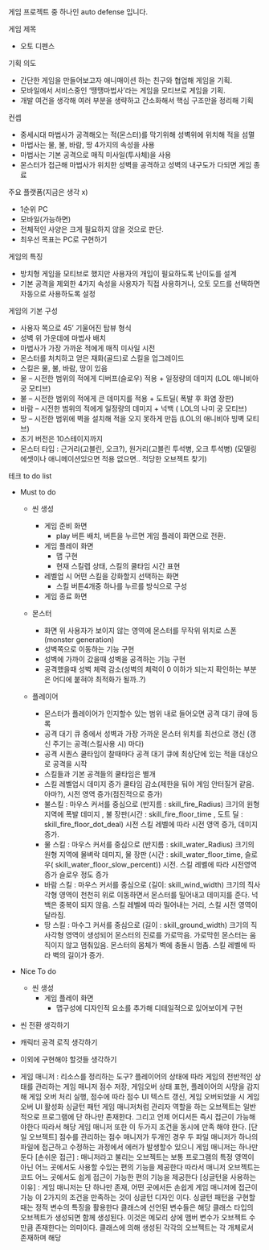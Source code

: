 게임 프로젝트 중 하나인 auto defense 입니다.

게임 제목  
-	오토 디펜스

기획 의도
-	간단한 게임을 만들어보고자 애니매이션 하는 친구와 협업해 게임을 기획.
-	모바일에서 서비스중인 ‘땡땡마법사’라는 게임을 모티브로 게임을 기획.
-	개발 여건을 생각해 여러 부분을 생략하고 간소화해서 핵심 구조만을 정리해 기획

컨셉
-	중세시대 마법사가 공격해오는 적(몬스터)를 막기위해 성벽위에 위치해 적을 섬멸
-	마법사는 물, 불, 바람, 땅 4가지의 속성을 사용
-	마법사는 기본 공격으로 매직 미사일(투사체)을 사용
-	몬스터가 접근해 마법사가 위치한 성벽을 공격하고 성벽의 내구도가 다되면 게임 종료

주요 플랫폼(지금은 생각 x)
-	1순위 PC
-	모바일(가능하면)
-	전체적인 사양은 크게 필요하지 않을 것으로 판단.
- 최우선 목표는 PC로 구현하기

게임의 특징
-	방치형 게임을 모티브로 했지만 사용자의 개입이 필요하도록 난이도를 설계
-	기본 공격을 제외한 4가지 속성을 사용자가 직접 사용하거나, 오토 모드를 선택하면 자동으로 사용하도록 설정

게임의 기본 구성
-	사용자 쪽으로 45’ 기울어진 탑뷰 형식
-	성벽 위 가운데에 마법사 배치
-	마법사가 가장 가까운 적에게 매직 미사일 시전
-	몬스터를 처치하고 얻은 재화(골드)로 스킬을 업그레이드
-	스킬은 물, 불, 바람, 땅이 있음
-	물 – 시전한 범위의 적에게 디버프(슬로우) 적용 + 일정량의 데미지 (LOL 애니비아 궁 모티브)
-	불 – 시전한 범위의 적에게 큰 데미지를 적용 + 도트딜( 폭발 후 화염 장판)
-	바람 – 시전한 범위의 적에게 일정량의 데미지 + 넉백 ( LOL의 나미 궁 모티브)
-	땅 – 시전한 범위에 벽을 설치해 적을 오지 못하게 만듬 (LOL의 애니비아 빙벽 모티브)
-	초기 버전은 10스테이지까지
-	몬스터 타입 : 근거리(고블린, 오크?), 원거리(고블린 투석병, 오크 투석병) (모델링 에셋이나 애니메이션있으면 적용 없으면.. 적당한 오브젝트 찾기)


테크 to do list

- Must to do
    - 씬 생성
        - 게임 준비 화면
            - play 버튼 배치, 버튼을 누르면 게임 플레이 화면으로 전환.
        - 게임 플레이 화면
            - 맵 구현
            - 현재 스킬렙 상태, 스킬의 쿨타임 시간 표현
        - 레벨업 시 어떤 스킬을 강화할지 선택하는 화면
            - 스킬 버튼4개중 하나를 누르를 방식으로 구성
        - 게임 종료 화면

    - 몬스터
        - 화면 위 사용자가 보이지 않는 영역에 몬스터를 무작위 위치로 스폰 (monster generation)
        - 성벽쪽으로 이동하는 기능 구현
        - 성벽에 가까이 갔을때 성벽을 공격하는 기능 구현
        - 공격했을때 성벽 체력 감소(성벽의 체력이 0 이하가 되는지 확인하는 부분은 어디에 붙혀야 최적화가 될까..?)

    - 플레이어
        - 몬스터가 플레이어가 인지할수 있는 범위 내로 들어오면 공격 대기 큐에 등록
        - 공격 대기 큐 중에서 성벽과 가장 가까운 몬스터 위치를 최선으로 갱신 (갱신 주기는 공격(스킬사용 시) 마다)
        - 공격 시퀀스 쿨타임이 찰때마다 공격 대기 큐에 최상단에 있는 적을 대상으로 공격을 시작
        - 스킬들과 기본 공격들의 쿨타임은 별개
        - 스킬 레벨업시 데미지 증가 쿨타임 감소(제한을 둬야 게임 안터질거 같음. 아마?), 시전 영역 증가(점진적으로 증가)
        - 불스킬 : 마우스 커서를 중심으로 (반지름 : skill_fire_Radius) 크기의 원형 지역에 폭발 데미지 , 불 장판(시간 : skill_fire_floor_time , 도트 딜 : skill_fire_floor_dot_deal) 시전 스킬 레벨에 따라 시전 영역 증가, 데미지 증가.
        - 물 스킬 : 마우스 커서를 중심으로 (반지름 : skill_water_Radius) 크기의 원형 지역에 물벼락 데미지, 물 장판 (시간 : skill_water_floor_time, 슬로우( skill_water_floor_slow_percent)) 시전. 스킬 레벨에 따라 시전영역 증가 슬로우 정도 증가 
        - 바람 스킬 : 마우스 커서를 중심으로 (길이: skill_wind_width) 크기의 직사각형 영역이 천천히 위로 이동하면서 몬스터를 밀어내고 데미지를 준다. 넉백은 중복이 되지 않음. 스킬 레벨에 따라 밀어내는 거리, 스킬 시전 영역이 달라짐.
        - 땅 스킬 : 마수그 커서를 중심으로 (길이 : skill_ground_width) 크기의 직사각형 영역이 생성되어 몬스터의 진로를 가로막음. 가로막힌 몬스터는 움직이지 않고 멈춰있음. 몬스터의 몸체가 벽에 충돌시 멈춤. 스킬 레벨에 따라 벽의 길이가 증가.

- Nice To do
    - 씬 생성
        - 게임 플레이 화면
            - 맵구성에 디자인적 요소를 추가해 디테일적으로 있어보이게 구현
        








- 씬 전환 생각하기
- 캐릭터 공격 로직 생각하기
- 이외에 구현해야 할것들 생각하기
- 게임 매니저 : 리소스를 정리하는 도구? 플레이어의 상태에 따라 게임의 전반적인 상태를 관리하는 게임 매니저
점수 저장, 게임오버 상태 표현, 플레이어의 사망을 감지해 게임 오버 처리 실행, 점수에 따라 점수 UI 텍스트 갱신, 게임 오버되었을 시 게임 오버 UI 활성화
싱글턴 패턴 게임 매니저처럼 관리자 역할을 하는 오브젝트는 일반적으로 프로그램에 단 하나만 존재한다. 그리고 언제 어디서든 즉시 접근이 가능해야한다 따라서 해당 게임 매니저 또한 이 두가지 조건을 동시에 만족 해야 한다.
[단일 오브젝트] 점수를 관리하는 점수 매니저가 두개인 경우 두 파일 매니저가 하나의 파일에 접근하고 수정하는 과정에서 에러가 발생할수 있으니 게임 매니저는 하나만 둔다
[손쉬운 접근] : 매니저라고 불리는 오브젝트는 보통 프로그램의 특정 영역이 아닌 어느 곳에서도 사용할 수있는 편의 기능을 제공한다 따라서 매니저 오브젝트는 코드 어느 곳에서도 쉽게 접근이 가능한 편의 기능을 제공한다
[싱글턴을 사용하는 이유] : 게임 매니저는 단 하나만 존재, 어떤 곳에서든 손쉽게 게임 매니저에 접근이 가능
이 2가지의 조건을 만족하는 것이 싱글턴 디자인 이다.
싱글턴 패턴을 구현할때는 정적 변수의 특징을 활용한다
클래스에 선언된 변수들은 해당 클래스 타입의 오브젝트가 생성되면 함께 생성된다.
이것은 메모리 상에 맴버 변수가 오브젝트 수만큼 존재한다는 의미이다.
클래스에 의해 생성된 각각의 오브젝트는 각 개체로서 존재하며 해당 
